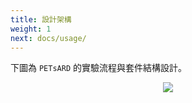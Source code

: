 ```yaml
---
title: 設計架構
weight: 1
next: docs/usage/
---
```


下圖為 `PETsARD` 的實驗流程與套件結構設計。

<p align="center"><img src="/petsard/images/PETsARD_design_zhtw.png"></p>

